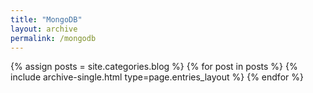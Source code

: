 ```yaml
---
title: "MongoDB"
layout: archive
permalink: /mongodb
---
```


{% assign posts = site.categories.blog %}
{% for post in posts %} {% include archive-single.html type=page.entries_layout %} {% endfor %}